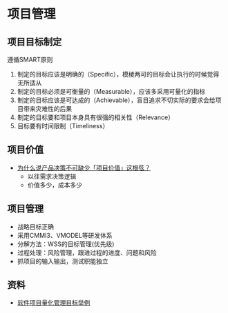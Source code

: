 # 项目管理

## 项目目标制定
遵循SMART原则
1. 制定的目标应该是明确的（Specific），模棱两可的目标会让执行的时候觉得无所适从
1. 制定的目标必须是可衡量的（Measurable），应该多采用可量化的指标
1. 制定的目标应该是可达成的（Achievable），盲目追求不切实际的要求会给项目带来灾难性的后果
1. 制定的目标要和项目本身具有很强的相关性（Relevance）
1. 目标要有时间限制（Timeliness）

## 项目价值
* [为什么说产品决策不可缺少「项目价值」这根弦？](http://www.woshipm.com/pmd/572835.html)
  * 以往需求决策逻辑
  * 价值多少，成本多少

## 项目管理
* 战略目标正确
* 采用CMMI3、VMODEL等研发体系
* 分解方法：WSS的目标管理(优先级)
* 过程处理：风险管理，跟进过程的进度、问题和风险
* 抓项目的输入输出，测试职能独立

## 资料
* [软件项目量化管理目标举例](http://hongyitong.github.io/2017/09/19/%E8%BD%AF%E4%BB%B6%E9%A1%B9%E7%9B%AE%E9%87%8F%E5%8C%96%E7%AE%A1%E7%90%86%E7%9B%AE%E6%A0%87%E4%B8%BE%E4%BE%8B/)
